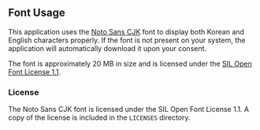 ## Font Usage

This application uses the [Noto Sans CJK](https://github.com/googlefonts/noto-cjk) font to display both Korean and English characters properly. If the font is not present on your system, the application will automatically download it upon your consent.

The font is approximately 20 MB in size and is licensed under the [SIL Open Font License 1.1](./LICENSES/OFL.txt).

### License

The Noto Sans CJK font is licensed under the SIL Open Font License 1.1. A copy of the license is included in the `LICENSES` directory.
